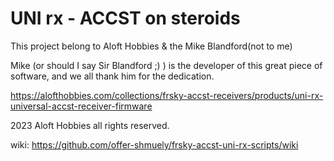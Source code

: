 # UNI rx - ACCST  on steroids

This project belong to Aloft Hobbies & the Mike Blandford(not to me)

Mike (or should I say Sir Blandford ;) ) is the developer of this great piece of software, and we all thank him for the dedication.



https://alofthobbies.com/collections/frsky-accst-receivers/products/uni-rx-universal-accst-receiver-firmware

2023 Aloft Hobbies all rights reserved.

wiki:
https://github.com/offer-shmuely/frsky-accst-uni-rx-scripts/wiki
